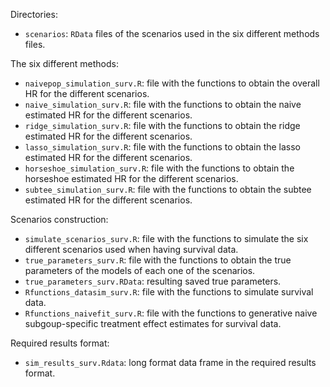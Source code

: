 Directories:

- `scenarios`: `RData` files of the scenarios used in the six different methods files.

The six different methods:

- `naivepop_simulation_surv.R`: file with the functions to obtain the overall HR for the different scenarios.
- `naive_simulation_surv.R`: file with the functions to obtain the naive estimated HR for the different scenarios.
- `ridge_simulation_surv.R`: file with the functions to obtain the ridge estimated HR for the different scenarios.
- `lasso_simulation_surv.R`: file with the functions to obtain the lasso estimated HR for the different scenarios.
- `horseshoe_simulation_surv.R`: file with the functions to obtain the horseshoe estimated HR for the different scenarios. 
- `subtee_simulation_surv.R`: file with the functions to obtain the subtee estimated HR for the different scenarios.

Scenarios construction:

- `simulate_scenarios_surv.R`: file with the functions to simulate the six different scenarios used when having survival data.
- `true_parameters_surv.R`: file with the functions to obtain the true parameters of the models of each one of the scenarios.
- `true_parameters_surv.RData`: resulting saved true parameters.
- `Rfunctions_datasim_surv.R`: file with the functions to simulate survival data.
- `Rfunctions_naivefit_surv.R`: file with the functions to generative naive subgoup-specific treatment effect estimates for survival data.

Required results format:

- `sim_results_surv.Rdata`: long format data frame in the required results format.
